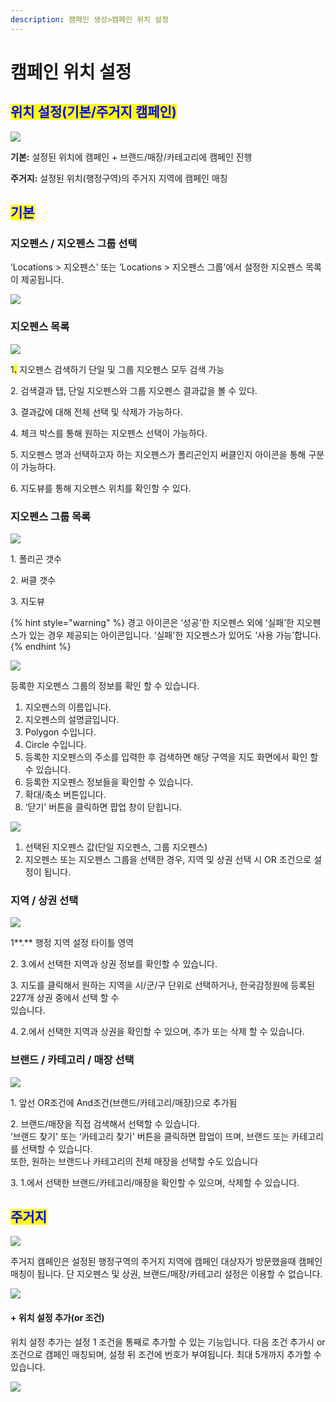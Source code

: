 ```yaml
---
description: 캠페인 생성>캠페인 위치 설정
---
```


# 캠페인 위치 설정

## <mark style="color:blue;">**위치 설정(기본/주거지 캠페인)**</mark>

![](<../../.gitbook/assets/image (102).png>)

**기본:** 설정된 위치에 캠페인 + 브랜드/매장/카테고리에 캠페인 진행

**주거지:** 설정된 위치(행정구역)의 주거지 지역에 캠페인 매칭

## <mark style="color:blue;">기본</mark>

### **지오펜스 / 지오펜스 그룹 선택**

‘Locations > 지오펜스’ 또는 ‘Locations > 지오펜스 그룹'에서 설정한 지오펜스 목록이 제공됩니다.

![](<../../.gitbook/assets/image (79) (1).png>)

### **지오펜스 목록**

![](<../../.gitbook/assets/image (78).png>)

1<mark style="color:blue;">**.**</mark> 지오펜스 검색하기 단일 및 그룹 지오펜스 모두 검색 가능

2\. 검색결과 탭, 단일 지오펜스와 그룹 지오펜스 결과값을 볼 수 있다.

3\. 결과값에 대해 전체 선택 및 삭제가 가능하다.

4\. 체크 박스를 통해 원하는 지오펜스 선택이 가능하다.

5\. 지오펜스 명과 선택하고자 하는 지오펜스가 폴리곤인지 써클인지 아이콘을 통해 구분이 가능하다.

6\. 지도뷰를 통해 지오펜스 위치를 확인할 수 있다.

### 지오펜스 그룹 목록

![](<../../.gitbook/assets/image (90).png>)

1\. 폴리곤 갯수

2\. 써클 갯수

3\. 지도뷰

{% hint style="warning" %}
경고 아이콘은 ‘성공'한 지오펜스 외에 ‘실패’한 지오펜스가 있는 경우 제공되는 아이콘입니다. ‘실패'한 지오펜스가 있어도 ‘사용 가능’합니다.
{% endhint %}

![](<../../.gitbook/assets/image (51).png>)

등록한 지오펜스 그룹의 정보를 확인 할 수 있습니다.

1. 지오펜스의 이름입니다.
2. 지오펜스의 설명글입니다.
3. Polygon 수입니다.
4. Circle 수입니다.
5. 등록한 지오펜스의 주소를 입력한 후 검색하면 해당 구역을 지도 화면에서 확인 할 수 있습니다.
6. 등록한 지오펜스 정보들을 확인할 수 있습니다.
7. 확대/축소 버튼입니다.
8. ‘닫기' 버튼을 클릭하면 팝업 창이 닫힙니다.

![](<../../.gitbook/assets/image (35).png>)

1. 선택된 지오펜스 값(단일 지오펜스, 그룹 지오펜스)
2. 지오펜스 또는 지오펜스 그룹을 선택한 경우, 지역 및 상권 선택 시 OR 조건으로 설정이 됩니다.

### **지역 / 상권 선택**

![](<../../.gitbook/assets/image (77).png>)

1**.** 행정 지역 설정 타이틀 영역

2\. 3.에서 선택한 지역과 상권 정보를 확인할 수 있습니다.

3\. 지도를 클릭해서 원하는 지역을 시/군/구 단위로 선택하거나, 한국감정원에 등록된 227개 상권 중에서 선택 할 수\
있습니다.

4\. 2.에서 선택한 지역과 상권을 확인할 수 있으며, 추가 또는 삭제 할 수 있습니다.

### **브랜드 / 카테고리 / 매장 선택**

![](<../../.gitbook/assets/image (53).png>)

1\. 앞선 OR조건에 And조건(브랜드/카테고리/매장)으로 추가됨

2\. 브랜드/매장을 직접 검색해서 선택할 수 있습니다.\
‘브랜드 찾기' 또는 ‘카테고리 찾기' 버튼을 클릭하면 팝업이 뜨며, 브랜드 또는 카테고리를 선택할 수 있습니다.\
또한, 원하는 브랜드나 카테고리의 전체 매장을 선택할 수도 있습니다

3\. 1.에서 선택한 브랜드/카테고리/매장을 확인할 수 있으며, 삭제할 수 있습니다.

## <mark style="color:blue;">주거지</mark>

![](<../../.gitbook/assets/image (50).png>)

주거지 캠페인은 설정된 행정구역의 주거지 지역에 캠페인 대상자가 방문했을때 캠페인 매칭이 됩니다. 단 지오펜스 및 상권, 브랜드/매장/카테고리 설정은 이용할 수 없습니다.

![](<../../.gitbook/assets/image (91).png>)

#### **+ 위치 설정 추가(or 조건)**

위치 설정 추가는 설정 1 조건을 통째로 추가할 수 있는 기능입니다. 다음 조건 추가시 or 조건으로 캠페인 매칭되며, 설정 뒤 조건에 번호가 부여됩니다. 최대 5개까지 추가할 수 있습니다.

![](<../../.gitbook/assets/image (20).png>)
